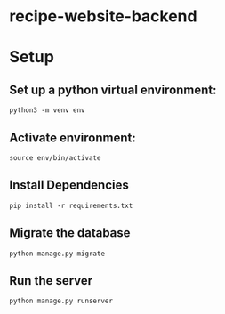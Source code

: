 # recipe-website-backend

# Setup

## Set up a python virtual environment:
`python3 -m venv env`

## Activate environment:
`source env/bin/activate`

## Install Dependencies

`pip install -r requirements.txt`

## Migrate the database

`python manage.py migrate`

## Run the server

`python manage.py runserver`